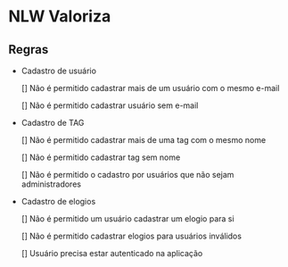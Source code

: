 # NLW Valoriza

## Regras

- Cadastro de usuário

    [] Não é permitido cadastrar mais de um usuário com o mesmo e-mail

    [] Não é permitido cadastrar usuário sem e-mail


- Cadastro de TAG

    [] Não é permitido cadastrar mais de uma tag com o mesmo nome

    [] Não é permitido cadastrar tag sem nome

    [] Não é permitido o cadastro por usuários que não sejam administradores


- Cadastro de elogios

    [] Não é permitido um usuário cadastrar um elogio para si

    [] Não é permitido cadastrar elogios para usuários inválidos

    [] Usuário precisa estar autenticado na aplicação